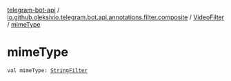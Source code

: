 [telegram-bot-api](../../index.md) / [io.github.oleksivio.telegram.bot.api.annotations.filter.composite](../index.md) / [VideoFilter](index.md) / [mimeType](./mime-type.md)

# mimeType

`val mimeType: `[`StringFilter`](../../io.github.oleksivio.telegram.bot.api.annotations.filter.primitive/-string-filter/index.md)